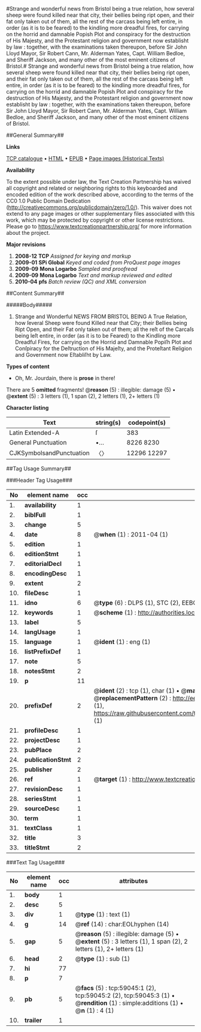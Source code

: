 #Strange and wonderful news from Bristol being a true relation, how several sheep were found killed near that city, their bellies being ript open, and their fat only taken out of them, all the rest of the carcass being left entire, in order (as it is to be feared) to the kindling more dreadful fires, for carrying on the horrid and damnable Popish Plot and conspiracy for the destruction of His Majesty, and the Protestant religion and government now establisht by law : together, with the examinations taken thereupon, before Sir John Lloyd Mayor, Sir Robert Cann, Mr. Alderman Yates, Capt. William Bedloe, and Sheriff Jackson, and many other of the most eminent citizens of Bristol.#
Strange and wonderful news from Bristol being a true relation, how several sheep were found killed near that city, their bellies being ript open, and their fat only taken out of them, all the rest of the carcass being left entire, in order (as it is to be feared) to the kindling more dreadful fires, for carrying on the horrid and damnable Popish Plot and conspiracy for the destruction of His Majesty, and the Protestant religion and government now establisht by law : together, with the examinations taken thereupon, before Sir John Lloyd Mayor, Sir Robert Cann, Mr. Alderman Yates, Capt. William Bedloe, and Sheriff Jackson, and many other of the most eminent citizens of Bristol.

##General Summary##

**Links**

[TCP catalogue](http://www.ota.ox.ac.uk/tcp/)  • 
[HTML](http://tei.it.ox.ac.uk/tcp/Texts-HTML/free/A61/A61757.html)  • 
[EPUB](http://tei.it.ox.ac.uk/tcp/Texts-EPUB/free/A61/A61757.epub) • 
[Page images (Historical Texts)](https://historicaltexts.jisc.ac.uk/eebo-12296719e)

**Availability**

To the extent possible under law, the Text Creation Partnership has waived all copyright and related or neighboring rights to this keyboarded and encoded edition of the work described above, according to the terms of the CC0 1.0 Public Domain Dedication (http://creativecommons.org/publicdomain/zero/1.0/). This waiver does not extend to any page images or other supplementary files associated with this work, which may be protected by copyright or other license restrictions. Please go to https://www.textcreationpartnership.org/ for more information about the project.

**Major revisions**

1. __2008-12__ __TCP__ *Assigned for keying and markup*
1. __2009-01__ __SPi Global__ *Keyed and coded from ProQuest page images*
1. __2009-09__ __Mona Logarbo__ *Sampled and proofread*
1. __2009-09__ __Mona Logarbo__ *Text and markup reviewed and edited*
1. __2010-04__ __pfs__ *Batch review (QC) and XML conversion*

##Content Summary##

#####Body#####

1. Strange and Wonderful NEWS FROM BRISTOL BEING A True Relation, how ſeveral Sheep were found Killed near that City; their Bellies being Ript Open, and their Fat only taken out of them; all the reſt of the Carcaſs being leſt entire, in order (as it is to be Feared) to the Kindling more Dreadful Fires, for carrying on the Horrid and Damnable Popiſh Plot and Conſpiracy for the Deſtruction of His Majeſty, and the Proteſtant Religion and Government now Eſtabliſht by Law.

**Types of content**

  * Oh, Mr. Jourdain, there is **prose** in there!

There are 5 **omitted** fragments! 
 @__reason__ (5) : illegible: damage (5)  •  @__extent__ (5) : 3 letters (1), 1 span (2), 2 letters (1), 2+ letters (1)

**Character listing**


|Text|string(s)|codepoint(s)|
|---|---|---|
|Latin Extended-A|ſ|383|
|General Punctuation|•…|8226 8230|
|CJKSymbolsandPunctuation|〈〉|12296 12297|

##Tag Usage Summary##

###Header Tag Usage###

|No|element name|occ|attributes|
|---|---|---|---|
|1.|__availability__|1||
|2.|__biblFull__|1||
|3.|__change__|5||
|4.|__date__|8| @__when__ (1) : 2011-04 (1)|
|5.|__edition__|1||
|6.|__editionStmt__|1||
|7.|__editorialDecl__|1||
|8.|__encodingDesc__|1||
|9.|__extent__|2||
|10.|__fileDesc__|1||
|11.|__idno__|6| @__type__ (6) : DLPS (1), STC (2), EEBO-CITATION (1), OCLC (1), VID (1)|
|12.|__keywords__|1| @__scheme__ (1) : http://authorities.loc.gov/ (1)|
|13.|__label__|5||
|14.|__langUsage__|1||
|15.|__language__|1| @__ident__ (1) : eng (1)|
|16.|__listPrefixDef__|1||
|17.|__note__|5||
|18.|__notesStmt__|2||
|19.|__p__|11||
|20.|__prefixDef__|2| @__ident__ (2) : tcp (1), char (1)  •  @__matchPattern__ (2) : ([0-9\-]+):([0-9IVX]+) (1), (.+) (1)  •  @__replacementPattern__ (2) : http://eebo.chadwyck.com/downloadtiff?vid=$1&page=$2 (1), https://raw.githubusercontent.com/textcreationpartnership/Texts/master/tcpchars.xml#$1 (1)|
|21.|__profileDesc__|1||
|22.|__projectDesc__|1||
|23.|__pubPlace__|2||
|24.|__publicationStmt__|2||
|25.|__publisher__|2||
|26.|__ref__|1| @__target__ (1) : http://www.textcreationpartnership.org/docs/. (1)|
|27.|__revisionDesc__|1||
|28.|__seriesStmt__|1||
|29.|__sourceDesc__|1||
|30.|__term__|1||
|31.|__textClass__|1||
|32.|__title__|3||
|33.|__titleStmt__|2||


###Text Tag Usage###

|No|element name|occ|attributes|
|---|---|---|---|
|1.|__body__|1||
|2.|__desc__|5||
|3.|__div__|1| @__type__ (1) : text (1)|
|4.|__g__|14| @__ref__ (14) : char:EOLhyphen (14)|
|5.|__gap__|5| @__reason__ (5) : illegible: damage (5)  •  @__extent__ (5) : 3 letters (1), 1 span (2), 2 letters (1), 2+ letters (1)|
|6.|__head__|2| @__type__ (1) : sub (1)|
|7.|__hi__|77||
|8.|__p__|7||
|9.|__pb__|5| @__facs__ (5) : tcp:59045:1 (2), tcp:59045:2 (2), tcp:59045:3 (1)  •  @__rendition__ (1) : simple:additions (1)  •  @__n__ (1) : 4 (1)|
|10.|__trailer__|1||
